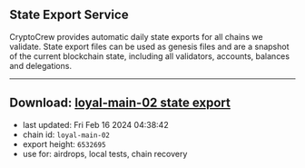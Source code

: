 ## State Export Service
CryptoCrew provides automatic daily state exports for all chains we validate. State export files can be used as genesis files and are a snapshot of the current blockchain state, including all validators, accounts, balances and delegations.

---
**Download: [loyal-main-02 state export](https://dl-eu2.ccvalidators.com/SERVICE/loyal/loyal-main-02_export_6532695.json)**
---

- last updated: Fri Feb 16 2024 04:38:42
- chain id: `loyal-main-02`
- export height: `6532695`
- use for: airdrops, local tests, chain recovery
